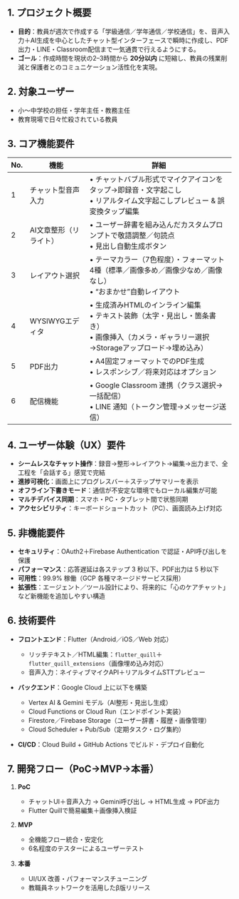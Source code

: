 ## 1. プロジェクト概要

* **目的**：教員が週次で作成する「学級通信／学年通信／学校通信」を、音声入力＋AI生成を中心としたチャット型インターフェースで瞬時に作成し、PDF出力・LINE・Classroom配信まで一気通貫で行えるようにする。
* **ゴール**：作成時間を現状の2–3時間から **20分以内** に短縮し、教員の残業削減と保護者とのコミュニケーション活性化を実現。

## 2. 対象ユーザー

* 小～中学校の担任・学年主任・教務主任
* 教育現場で日々忙殺されている教員

## 3. コア機能要件

| No. | 機能           | 詳細                                                                                    |
| --- | ------------ | ------------------------------------------------------------------------------------- |
| 1   | チャット型音声入力    | • チャットバブル形式でマイクアイコンをタップ→即録音・文字起こし<br>• リアルタイム文字起こしプレビュー & 誤変換タップ編集                    |
| 2   | AI文章整形（リライト） | • ユーザー辞書を組み込んだカスタムプロンプトで敬語調整／句読点<br>• 見出し自動生成ボタン                                      |
| 3   | レイアウト選択      | • テーマカラー（7色程度）・フォーマット4種（標準／画像多め／画像少なめ／画像なし）<br>• “おまかせ”自動レイアウト                        |
| 4   | WYSIWYGエディタ  | • 生成済みHTMLのインライン編集<br>• テキスト装飾（太字・見出し・箇条書き）<br>• 画像挿入（カメラ・ギャラリー選択→Storageアップロード→埋め込み） |
| 5   | PDF出力        | • A4固定フォーマットでのPDF生成<br>• レスポンシブ／将来対応はオプション                                            |
| 6   | 配信機能         | • Google Classroom 連携（クラス選択→一括配信）<br>• LINE 通知（トークン管理→メッセージ送信）                        |

## 4. ユーザー体験（UX）要件

* **シームレスなチャット操作**：録音→整形→レイアウト→編集→出力まで、全工程を「会話する」感覚で完結
* **進捗可視化**：画面上にプログレスバー＋ステップサマリーを表示
* **オフライン下書きモード**：通信が不安定な環境でもローカル編集が可能
* **マルチデバイス同期**：スマホ・PC・タブレット間で状態同期
* **アクセシビリティ**：キーボードショートカット（PC）、画面読み上げ対応

## 5. 非機能要件

* **セキュリティ**：OAuth2＋Firebase Authentication で認証・API呼び出しを保護
* **パフォーマンス**：応答遅延は各ステップ 3 秒以下、PDF出力は 5 秒以下
* **可用性**：99.9% 稼働（GCP 各種マネージドサービス採用）
* **拡張性**：エージェント／ツール設計により、将来的に「心のケアチャット」など新機能を追加しやすい構造

## 6. 技術要件

* **フロントエンド**：Flutter（Android／iOS／Web 対応）

  * リッチテキスト／HTML編集：`flutter_quill`＋`flutter_quill_extensions`（画像埋め込み対応）
  * 音声入力：ネイティブマイクAPI＋リアルタイムSTTプレビュー
* **バックエンド**：Google Cloud 上に以下を構築

  * Vertex AI & Gemini モデル（AI整形・見出し生成）
  * Cloud Functions or Cloud Run（エンドポイント実装）
  * Firestore／Firebase Storage（ユーザー辞書・履歴・画像管理）
  * Cloud Scheduler + Pub/Sub（定期タスク・ログ集約）
* **CI/CD**：Cloud Build + GitHub Actions でビルド・デプロイ自動化

## 7. 開発フロー（PoC→MVP→本番）

1. **PoC**

   * チャットUI＋音声入力 → Gemini呼び出し → HTML生成 → PDF出力
   * Flutter Quillで簡易編集＋画像挿入検証
2. **MVP**

   * 全機能フロー統合・安定化
   * 6名程度のテスターによるユーザーテスト
3. **本番**

   * UI/UX 改善・パフォーマンスチューニング
   * 教職員ネットワークを活用したβ版リリース

